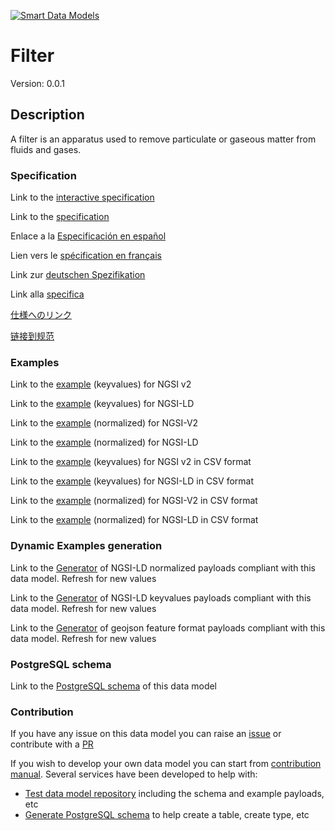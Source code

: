 [![Smart Data Models](https://smartdatamodels.org/wp-content/uploads/2022/01/SmartDataModels_logo.png "Logo")](https://smartdatamodels.org)
# Filter
Version: 0.0.1

## Description 

A filter is an apparatus used to remove particulate or gaseous matter from fluids and gases.
### Specification

Link to the [interactive specification](https://swagger.lab.fiware.org/?url=https://smart-data-models.github.io/dataModel.S4BLDG/Filter/swagger.yaml)

Link to the [specification](https://github.com/smart-data-models/dataModel.S4BLDG/blob/master/Filter/doc/spec.md)

Enlace a la [Especificación en español](https://github.com/smart-data-models/dataModel.S4BLDG/blob/master/Filter/doc/spec_ES.md)

Lien vers le [spécification en français](https://github.com/smart-data-models/dataModel.S4BLDG/blob/master/Filter/doc/spec_FR.md)

Link zur [deutschen Spezifikation](https://github.com/smart-data-models/dataModel.S4BLDG/blob/master/Filter/doc/spec_DE.md)

Link alla [specifica](https://github.com/smart-data-models/dataModel.S4BLDG/blob/master/Filter/doc/spec_IT.md)

[仕様へのリンク](https://github.com/smart-data-models/dataModel.S4BLDG/blob/master/Filter/doc/spec_JA.md)

[链接到规范](https://github.com/smart-data-models/dataModel.S4BLDG/blob/master/Filter/doc/spec_ZH.md)
### Examples

Link to the [example](https://smart-data-models.github.io/dataModel.S4BLDG/Filter/examples/example.json) (keyvalues) for NGSI v2

Link to the [example](https://smart-data-models.github.io/dataModel.S4BLDG/Filter/examples/example.jsonld) (keyvalues) for NGSI-LD

Link to the [example](https://smart-data-models.github.io/dataModel.S4BLDG/Filter/examples/example-normalized.json) (normalized) for NGSI-V2

Link to the [example](https://smart-data-models.github.io/dataModel.S4BLDG/Filter/examples/example-normalized.jsonld) (normalized) for NGSI-LD

Link to the [example](https://smart-data-models.github.io/dataModel.S4BLDG/Filter/examples/example.json.csv) (keyvalues) for NGSI v2 in CSV format

Link to the [example](https://smart-data-models.github.io/dataModel.S4BLDG/Filter/examples/example.jsonld.csv) (keyvalues) for NGSI-LD in CSV format

Link to the [example](https://smart-data-models.github.io/dataModel.S4BLDG/Filter/examples/example-normalized.json.csv) (normalized) for NGSI-V2 in CSV format

Link to the [example](https://smart-data-models.github.io/dataModel.S4BLDG/Filter/examples/example-normalized.jsonld.csv) (normalized) for NGSI-LD in CSV format
### Dynamic Examples generation

Link to the [Generator](https://smartdatamodels.org/extra/ngsi-ld_generator.php?schemaUrl=https://raw.githubusercontent.com/smart-data-models/dataModel.S4BLDG/master/Filter/schema.json&email=info@smartdatamodels.org) of NGSI-LD normalized payloads compliant with this data model. Refresh for new values

Link to the [Generator](https://smartdatamodels.org/extra/ngsi-ld_generator_keyvalues.php?schemaUrl=https://raw.githubusercontent.com/smart-data-models/dataModel.S4BLDG/master/Filter/schema.json&email=info@smartdatamodels.org) of NGSI-LD keyvalues payloads compliant with this data model. Refresh for new values

Link to the [Generator](https://smartdatamodels.org/extra/geojson_features_generator.php?schemaUrl=https://raw.githubusercontent.com/smart-data-models/dataModel.S4BLDG/master/Filter/schema.json&email=info@smartdatamodels.org) of geojson feature format payloads compliant with this data model. Refresh for new values
### PostgreSQL schema

Link to the [PostgreSQL schema](https://smart-data-models.github.io/dataModel.S4BLDG/Filter/schema.sql) of this data model
### Contribution

 If you have any issue on this data model you can raise an [issue](https://github.com/smart-data-models/dataModel.S4BLDG/issues)  or contribute with a [PR](https://github.com/smart-data-models/dataModel.S4BLDG/pulls)

 If you wish to develop your own data model you can start from [contribution manual](https://bit.ly/contribution_manual). Several services have been developed to help with: 
 - [Test data model repository](https://smartdatamodels.org/index.php/data-models-contribution-api/) including the schema and example payloads, etc
 - [Generate PostgreSQL schema](https://smartdatamodels.org/index.php/sql-service/) to help create a table, create type, etc